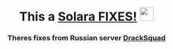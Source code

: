 <h1 align="center">This a <a href="https://getsolara.dev" target="_blank">Solara FIXES!</a> 
<img src="https://github.com/blackcater/blackcater/raw/main/images/Hi.gif" height="32"/></h1>
<h3 align="center">Theres fixes from Russian server <a href="https://discord.gg/nPEjUH6rn3" target="_blank">DrackSquad</a>
